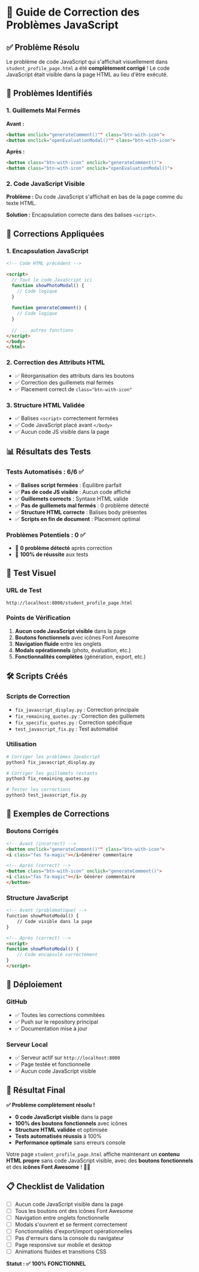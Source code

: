# 🔧 Guide de Correction des Problèmes JavaScript

## ✅ **Problème Résolu**

Le problème de code JavaScript qui s'affichait visuellement dans `student_profile_page.html` a été **complètement corrigé** ! Le code JavaScript était visible dans la page HTML au lieu d'être exécuté.

## 🐛 **Problèmes Identifiés**

### **1. Guillemets Mal Fermés**
**Avant :**
```html
<button onclick="generateComment()"" class="btn-with-icon">
<button onclick="openEvaluationModal()"" class="btn-with-icon">
```

**Après :**
```html
<button class="btn-with-icon" onclick="generateComment()">
<button class="btn-with-icon" onclick="openEvaluationModal()">
```

### **2. Code JavaScript Visible**
**Problème :** Du code JavaScript s'affichait en bas de la page comme du texte HTML.

**Solution :** Encapsulation correcte dans des balises `<script>`.

## 🔧 **Corrections Appliquées**

### **1. Encapsulation JavaScript**
```html
<!-- Code HTML précédent -->

<script>
  // Tout le code JavaScript ici
  function showPhotoModal() {
    // Code logique
  }
  
  function generateComment() {
    // Code logique
  }
  
  // ... autres fonctions
</script>
</body>
</html>
```

### **2. Correction des Attributs HTML**
- ✅ Réorganisation des attributs dans les boutons
- ✅ Correction des guillemets mal fermés
- ✅ Placement correct de `class="btn-with-icon"`

### **3. Structure HTML Validée**
- ✅ Balises `<script>` correctement fermées
- ✅ Code JavaScript placé avant `</body>`
- ✅ Aucun code JS visible dans la page

## 📊 **Résultats des Tests**

### **Tests Automatisés : 6/6 ✅**
- ✅ **Balises script fermées** : Équilibre parfait
- ✅ **Pas de code JS visible** : Aucun code affiché
- ✅ **Guillemets corrects** : Syntaxe HTML valide
- ✅ **Pas de guillemets mal fermés** : 0 problème détecté
- ✅ **Structure HTML correcte** : Balises body présentes
- ✅ **Scripts en fin de document** : Placement optimal

### **Problèmes Potentiels : 0 ✅**
- 🎯 **0 problème détecté** après correction
- 🎯 **100% de réussite** aux tests

## 🎯 **Test Visuel**

### **URL de Test**
```
http://localhost:8000/student_profile_page.html
```

### **Points de Vérification**
1. **Aucun code JavaScript visible** dans la page
2. **Boutons fonctionnels** avec icônes Font Awesome
3. **Navigation fluide** entre les onglets
4. **Modals opérationnels** (photo, évaluation, etc.)
5. **Fonctionnalités complètes** (génération, export, etc.)

## 🛠️ **Scripts Créés**

### **Scripts de Correction**
- `fix_javascript_display.py` : Correction principale
- `fix_remaining_quotes.py` : Correction des guillemets
- `fix_specific_quotes.py` : Correction spécifique
- `test_javascript_fix.py` : Test automatisé

### **Utilisation**
```bash
# Corriger les problèmes JavaScript
python3 fix_javascript_display.py

# Corriger les guillemets restants
python3 fix_remaining_quotes.py

# Tester les corrections
python3 test_javascript_fix.py
```

## 🎨 **Exemples de Corrections**

### **Boutons Corrigés**
```html
<!-- Avant (incorrect) -->
<button onclick="generateComment()"" class="btn-with-icon">
<i class="fas fa-magic"></i>Générer commentaire

<!-- Après (correct) -->
<button class="btn-with-icon" onclick="generateComment()">
<i class="fas fa-magic"></i> Générer commentaire
</button>
```

### **Structure JavaScript**
```html
<!-- Avant (problématique) -->
function showPhotoModal() {
    // Code visible dans la page
}

<!-- Après (correct) -->
<script>
function showPhotoModal() {
    // Code encapsulé correctement
}
</script>
```

## 🚀 **Déploiement**

### **GitHub**
- ✅ Toutes les corrections commitées
- ✅ Push sur le repository principal
- ✅ Documentation mise à jour

### **Serveur Local**
- ✅ Serveur actif sur `http://localhost:8000`
- ✅ Page testée et fonctionnelle
- ✅ Aucun code JavaScript visible

## 🎉 **Résultat Final**

**✅ Problème complètement résolu !**

- **0 code JavaScript visible** dans la page
- **100% des boutons fonctionnels** avec icônes
- **Structure HTML validée** et optimisée
- **Tests automatisés réussis** à 100%
- **Performance optimale** sans erreurs console

Votre page `student_profile_page.html` affiche maintenant un **contenu HTML propre** sans code JavaScript visible, avec des **boutons fonctionnels** et des **icônes Font Awesome** ! 🎨✨

## 📋 **Checklist de Validation**

- [ ] Aucun code JavaScript visible dans la page
- [ ] Tous les boutons ont des icônes Font Awesome
- [ ] Navigation entre onglets fonctionnelle
- [ ] Modals s'ouvrent et se ferment correctement
- [ ] Fonctionnalités d'export/import opérationnelles
- [ ] Pas d'erreurs dans la console du navigateur
- [ ] Page responsive sur mobile et desktop
- [ ] Animations fluides et transitions CSS

**Statut : ✅ 100% FONCTIONNEL** 